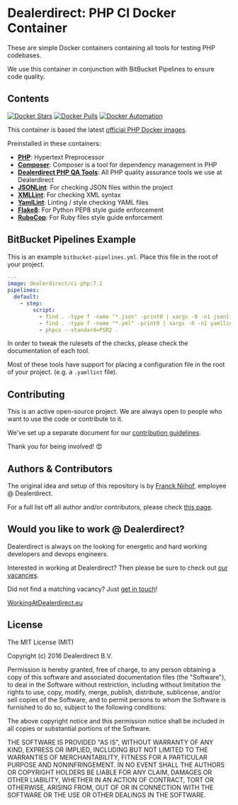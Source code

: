 # Dealerdirect: PHP CI Docker Container

These are simple Docker containers containing all tools for testing PHP codebases.

We use this container in conjunction with BitBucket Pipelines to ensure code quality.

## Contents

[![Docker Stars](https://img.shields.io/docker/stars/dealerdirect/ci-php.svg)][dockerhub]
[![Docker Pulls](https://img.shields.io/docker/pulls/dealerdirect/ci-php.svg)][dockerhub]
[![Docker Automation](https://img.shields.io/docker/automated/dealerdirect/ci-php.svg)][dockerhub]

This container is based the latest [official PHP Docker images].

Preinstalled in these containers:
* **[PHP]**: Hypertext Preprocessor
* **[Composer]**: Composer is a tool for dependency management in PHP
* **[Dealerdirect PHP QA Tools]**: All PHP quality assurance tools we use at Dealerdirect
* **[JSONLint]**: For checking JSON files within the project
* **[XMLLint]**: For checking XML syntax
* **[YamlLint]**: Linting / style checking YAML files
* **[Flake8]**: For Python PEP8 style guide enforcement
* **[RuboCop]**: For Ruby files style guide enforcement

[dockerhub]: https://hub.docker.com/r/dealerdirect/ci-php/
[official PHP Docker images]: https://github.com/docker-library/php
[PHP]: http://www.php.net
[Composer]: https://getcomposer.org
[Dealerdirect PHP QA Tools]: https://github.com/DealerDirect/php-qa-tools
[JSONLint]: https://github.com/zaach/jsonlint
[XMLLint]: http://xmlsoft.org/xmllint.html
[YamlLint]: https://github.com/adrienverge/yamllint
[Flake8]: http://flake8.pycqa.org/en/latest
[RuboCop]: https://github.com/bbatsov/rubocop

## BitBucket Pipelines Example

This is an example `bitbucket-pipelines.yml`. Place this file in the root of your project.

```yaml
---
image: dealerdirect/ci-php:7.1
pipelines:
  default:
    - step:
        script:
          - find . -type f -name "*.json" -print0 | xargs -0 -n1 jsonlint -c -q
          - find . -type f -name "*.yml" -print0 | xargs -0 -n1 yamllint
          - phpcs --standard=PSR2 .
```

In order to tweak the rulesets of the checks, please check the documentation of each tool.

Most of these tools have support for placing a configuration file in the root of your project. (e.g. a `.yamllint` file).

## Contributing

This is an active open-source project. We are always open to people who want to use the code or contribute to it.

We've set up a separate document for our [contribution guidelines].

Thank you for being involved! :heart_eyes:

[contribution guidelines]: https://github.com/dealerdirect/docker-ci-php/blob/master/CONTRIBUTING.md

## Authors & Contributors

The original idea and setup of this repository is by [Franck Nijhof], employee @ Dealerdirect.

For a full list off all author and/or contributors, please check [this page].

[this page]: https://github.com/dealerdirect/docker-ci-php/graphs/contributors
[Franck Nijhof]: https://github.com/frenck

## Would you like to work @ Dealerdirect?

Dealerdirect is always on the looking for energetic and hard working developers and devops engineers.

Interested in working at Dealerdirect? Then please be sure to check out [our vacancies].

Did not find a matching vacancy? Just [get in touch]!

[WorkingAtDealerdirect.eu]

[our vacancies]: http://workingatdealerdirect.eu/?post_type=vacancy&s=&department=99
[get in touch]: http://workingatdealerdirect.eu/open-sollicitatie/
[WorkingAtDealerdirect.eu]: http://www.workingatdealerdirect.eu

## License

The MIT License (MIT)

Copyright (c) 2016 Dealerdirect B.V.

Permission is hereby granted, free of charge, to any person obtaining a copy
of this software and associated documentation files (the "Software"), to deal
in the Software without restriction, including without limitation the rights
to use, copy, modify, merge, publish, distribute, sublicense, and/or sell
copies of the Software, and to permit persons to whom the Software is
furnished to do so, subject to the following conditions:

The above copyright notice and this permission notice shall be included in
all copies or substantial portions of the Software.

THE SOFTWARE IS PROVIDED "AS IS", WITHOUT WARRANTY OF ANY KIND, EXPRESS OR
IMPLIED, INCLUDING BUT NOT LIMITED TO THE WARRANTIES OF MERCHANTABILITY,
FITNESS FOR A PARTICULAR PURPOSE AND NONINFRINGEMENT.  IN NO EVENT SHALL THE
AUTHORS OR COPYRIGHT HOLDERS BE LIABLE FOR ANY CLAIM, DAMAGES OR OTHER
LIABILITY, WHETHER IN AN ACTION OF CONTRACT, TORT OR OTHERWISE, ARISING FROM,
OUT OF OR IN CONNECTION WITH THE SOFTWARE OR THE USE OR OTHER DEALINGS IN
THE SOFTWARE.
